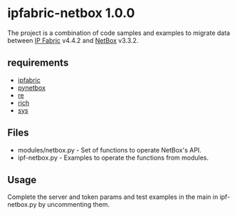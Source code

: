 # ipfabric-netbox 1.0.0
The project is a combination of code samples and examples to migrate data between [IP Fabric](https://ipfabric.io) v4.4.2 and [NetBox](https://https://docs.netbox.dev/) v3.3.2.
## requirements
- [ipfabric](https://pypi.org/project/ipfabric/)
- [pynetbox](https://pypi.org/project/pynetbox/)
- [re](https://github.com/python/cpython/blob/3.10/Lib/re.py)
- [rich](https://rich.readthedocs.io/en/stable/introduction.html)
- [sys](https://docs.python.org/3/library/sys.html#module-sys)

## Files
- modules/netbox.py - Set of functions to operate NetBox's API.
- ipf-netbox.py - Examples to operate the functions from modules.
## Usage
Complete the server and token params and test examples in the main in ipf-netbox.py by uncommenting them.
